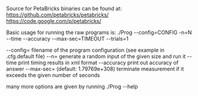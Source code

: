 
Source for PetaBricks binaries can be found at:
  https://github.com/petabricks/petabricks/
  https://code.google.com/p/petabricks/

Basic usage for running the raw programs is:
  ./Prog --config=CONFIG -n=N --time --accuracy --max-sec=TIMEOUT --trials=1

  --config=<STRING>
      filename of the program configuration (see example in .cfg.default file)
  --n=<INTEGER>
      generate a random input of the given size and run it
  --time
      print timing results in xml format
  --accuracy
      print out accuracy of answer
  --max-sec=<NUMBER> (default: 1.79769e+308)
      terminate measurement if it exceeds the given number of seconds

  many more options are given by running ./Prog --help



